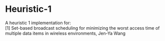 # Heuristic-1
A heuristic 1 implementation for: <br>
[1] Set-based broadcast scheduling for minimizing the worst access time of multiple data items in
wireless environments, Jen-Ya Wang
